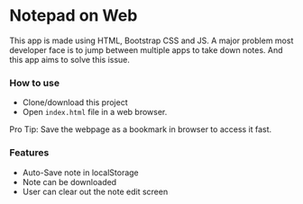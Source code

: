 # Notepad on Web

This app is made using HTML, Bootstrap CSS and JS. A major problem most developer face is to jump between multiple apps to take down notes. And this app aims to solve this issue.

### How to use

-   Clone/download this project
-   Open `index.html` file in a web browser.

Pro Tip: Save the webpage as a bookmark in browser to access it fast.

### Features

-   Auto-Save note in localStorage
-   Note can be downloaded
-   User can clear out the note edit screen
